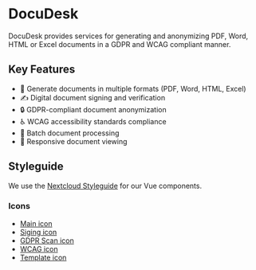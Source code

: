 # DocuDesk

DocuDesk provides services for generating and anonymizing PDF, Word, HTML or Excel documents in a GDPR and WCAG compliant manner.

## Key Features

- 📄 Generate documents in multiple formats (PDF, Word, HTML, Excel)
- ✍️ Digital document signing and verification
- 🔒 GDPR-compliant document anonymization
- ♿ WCAG accessibility standards compliance
- 🔄 Batch document processing
- 📱 Responsive document viewing

## Styleguide

We use the [Nextcloud Styleguide](https://github.com/nextcloud/design-system/tree/main/packages/vue/src/components) for our Vue components.

### Icons

- [Main icon](https://pictogrammers.com/library/mdi/icon/file-document-outline/)
- [Siging icon](https://pictogrammers.com/library/mdi/icon/file-sign/)
- [GDPR Scan icon](https://pictogrammers.com/library/mdi/icon/incognito/)
- [WCAG icon](https://pictogrammers.com/library/mdi/icon/camera-document/)
- [Template icon](https://pictogrammers.com/library/mdi/icon/file-document-outline/)


